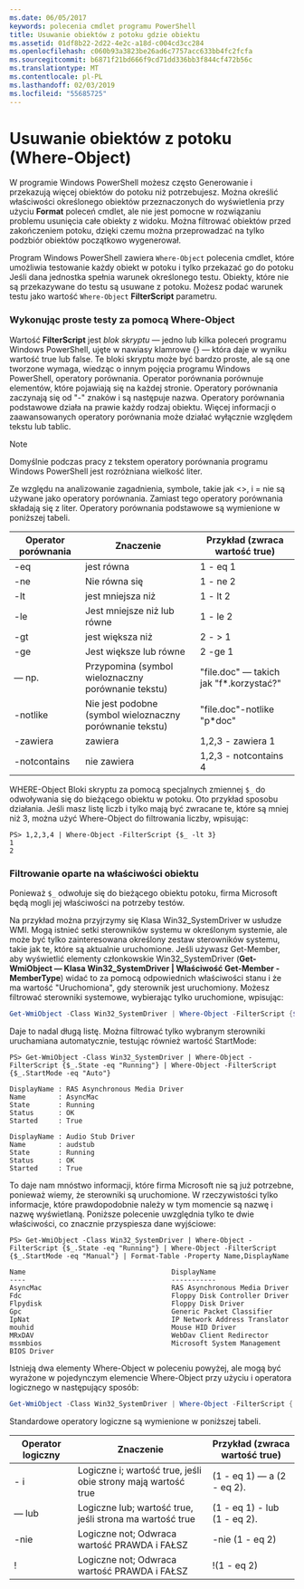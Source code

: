 ```yaml
---
ms.date: 06/05/2017
keywords: polecenia cmdlet programu PowerShell
title: Usuwanie obiektów z potoku gdzie obiektu
ms.assetid: 01df8b22-2d22-4e2c-a18d-c004cd3cc284
ms.openlocfilehash: c060b93a3823be26ad6c7757acc633bb4fc2fcfa
ms.sourcegitcommit: b6871f21bd666f9cd71dd336bb3f844cf472b56c
ms.translationtype: MT
ms.contentlocale: pl-PL
ms.lasthandoff: 02/03/2019
ms.locfileid: "55685725"
---
```

# <a name="removing-objects-from-the-pipeline-where-object"></a>Usuwanie obiektów z potoku (Where-Object)

W programie Windows PowerShell możesz często Generowanie i przekazują więcej obiektów do potoku niż potrzebujesz. Można określić właściwości określonego obiektów przeznaczonych do wyświetlenia przy użyciu **Format** poleceń cmdlet, ale nie jest pomocne w rozwiązaniu problemu usunięcia całe obiekty z widoku. Można filtrować obiektów przed zakończeniem potoku, dzięki czemu można przeprowadzać na tylko podzbiór obiektów początkowo wygenerował.

Program Windows PowerShell zawiera `Where-Object` polecenia cmdlet, które umożliwia testowanie każdy obiekt w potoku i tylko przekazać go do potoku Jeśli dana jednostka spełnia warunek określonego testu. Obiekty, które nie są przekazywane do testu są usuwane z potoku. Możesz podać warunek testu jako wartość `Where-Object` **FilterScript** parametru.

### <a name="performing-simple-tests-with-where-object"></a>Wykonując proste testy za pomocą Where-Object

Wartość **FilterScript** jest *blok skryptu* — jedno lub kilka poleceń programu Windows PowerShell, ujęte w nawiasy klamrowe {} — która daje w wyniku wartość true lub false. Te bloki skryptu może być bardzo proste, ale są one tworzone wymaga, wiedząc o innym pojęcia programu Windows PowerShell, operatory porównania. Operator porównania porównuje elementów, które pojawiają się na każdej stronie. Operatory porównania zaczynają się od "-" znaków i są następuje nazwa. Operatory porównania podstawowe działa na prawie każdy rodzaj obiektu. Więcej informacji o zaawansowanych operatory porównania może działać wyłącznie względem tekstu lub tablic.

> [!NOTE]
> Domyślnie podczas pracy z tekstem operatory porównania programu Windows PowerShell jest rozróżniana wielkość liter.

Ze względu na analizowanie zagadnienia, symbole, takie jak <>, i = nie są używane jako operatory porównania. Zamiast tego operatory porównania składają się z liter. Operatory porównania podstawowe są wymienione w poniższej tabeli.

|Operator porównania|Znaczenie|Przykład (zwraca wartość true)|
|-----------------------|-----------|--------------------------|
|-eq|jest równa|1 - eq 1|
|-ne|Nie równa się|1 - ne 2|
|-lt|jest mniejsza niż|1 - lt 2|
|-le|Jest mniejsze niż lub równe|1 - le 2|
|-gt|jest większa niż|2 - > 1|
|-ge|Jest większe lub równe|2 -ge 1|
|— np.|Przypomina (symbol wieloznaczny porównanie tekstu)|"file.doc" — takich jak "f\*.korzystać?"|
|-notlike|Nie jest podobne (symbol wieloznaczny porównanie tekstu)|"file.doc"-notlike "p\*doc"|
|-zawiera|zawiera|1,2,3 - zawiera 1|
|-notcontains|nie zawiera|1,2,3 - notcontains 4|

WHERE-Object Bloki skryptu za pomocą specjalnych zmiennej `$_` do odwoływania się do bieżącego obiektu w potoku. Oto przykład sposobu działania. Jeśli masz listę liczb i tylko mają być zwracane te, które są mniej niż 3, można użyć Where-Object do filtrowania liczby, wpisując:

```
PS> 1,2,3,4 | Where-Object -FilterScript {$_ -lt 3}
1
2
```

### <a name="filtering-based-on-object-properties"></a>Filtrowanie oparte na właściwości obiektu

Ponieważ `$_` odwołuje się do bieżącego obiektu potoku, firma Microsoft będą mogli jej właściwości na potrzeby testów.

Na przykład można przyjrzymy się Klasa Win32_SystemDriver w usłudze WMI. Mogą istnieć setki sterowników systemu w określonym systemie, ale może być tylko zainteresowana określony zestaw sterowników systemu, takie jak te, które są aktualnie uruchomione. Jeśli używasz Get-Member, aby wyświetlić elementy członkowskie Win32_SystemDriver (**Get-WmiObject — Klasa Win32_SystemDriver | Właściwość Get-Member - MemberType**) widać to za pomocą odpowiednich właściwości stanu i że ma wartość "Uruchomiona", gdy sterownik jest uruchomiony. Możesz filtrować sterowniki systemowe, wybierając tylko uruchomione, wpisując:

```powershell
Get-WmiObject -Class Win32_SystemDriver | Where-Object -FilterScript {$_.State -eq 'Running'}
```

Daje to nadal długą listę. Można filtrować tylko wybranym sterowniki uruchamiana automatycznie, testując również wartość StartMode:

```
PS> Get-WmiObject -Class Win32_SystemDriver | Where-Object -FilterScript {$_.State -eq "Running"} | Where-Object -FilterScript {$_.StartMode -eq "Auto"}

DisplayName : RAS Asynchronous Media Driver
Name        : AsyncMac
State       : Running
Status      : OK
Started     : True

DisplayName : Audio Stub Driver
Name        : audstub
State       : Running
Status      : OK
Started     : True
```

To daje nam mnóstwo informacji, które firma Microsoft nie są już potrzebne, ponieważ wiemy, że sterowniki są uruchomione. W rzeczywistości tylko informacje, które prawdopodobnie należy w tym momencie są nazwę i nazwę wyświetlaną. Poniższe polecenie uwzględnia tylko te dwie właściwości, co znacznie przyspiesza dane wyjściowe:

```
PS> Get-WmiObject -Class Win32_SystemDriver | Where-Object -FilterScript {$_.State -eq "Running"} | Where-Object -FilterScript {$_.StartMode -eq "Manual"} | Format-Table -Property Name,DisplayName

Name                                    DisplayName
----                                    -----------
AsyncMac                                RAS Asynchronous Media Driver
Fdc                                     Floppy Disk Controller Driver
Flpydisk                                Floppy Disk Driver
Gpc                                     Generic Packet Classifier
IpNat                                   IP Network Address Translator
mouhid                                  Mouse HID Driver
MRxDAV                                  WebDav Client Redirector
mssmbios                                Microsoft System Management BIOS Driver
```

Istnieją dwa elementy Where-Object w poleceniu powyżej, ale mogą być wyrażone w pojedynczym elemencie Where-Object przy użyciu i operatora logicznego w następujący sposób:

```powershell
Get-WmiObject -Class Win32_SystemDriver | Where-Object -FilterScript { ($_.State -eq 'Running') -and ($_.StartMode -eq 'Manual') } | Format-Table -Property Name,DisplayName
```

Standardowe operatory logiczne są wymienione w poniższej tabeli.

|Operator logiczny|Znaczenie|Przykład (zwraca wartość true)|
|--------------------|-----------|--------------------------|
|- i|Logiczne i; wartość true, jeśli obie strony mają wartość true|(1 - eq 1) — a (2 - eq 2).|
|— lub|Logiczne lub; wartość true, jeśli strona ma wartość true|(1 - eq 1) - lub (1 - eq 2).|
|-nie|Logiczne not; Odwraca wartość PRAWDA i FAŁSZ|-nie (1 - eq 2)|
|\!|Logiczne not; Odwraca wartość PRAWDA i FAŁSZ|\!(1 - eq 2)|
